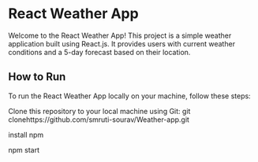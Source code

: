 # React Weather App

Welcome to the React Weather App! This project is a simple weather application built using React.js. It provides users with current weather conditions and a 5-day forecast based on their location.

## How to Run

To run the React Weather App locally on your machine, follow these steps:

Clone this repository to your local machine using Git: git clonehttps://github.com/smruti-sourav/Weather-app.git

install npm

npm start
